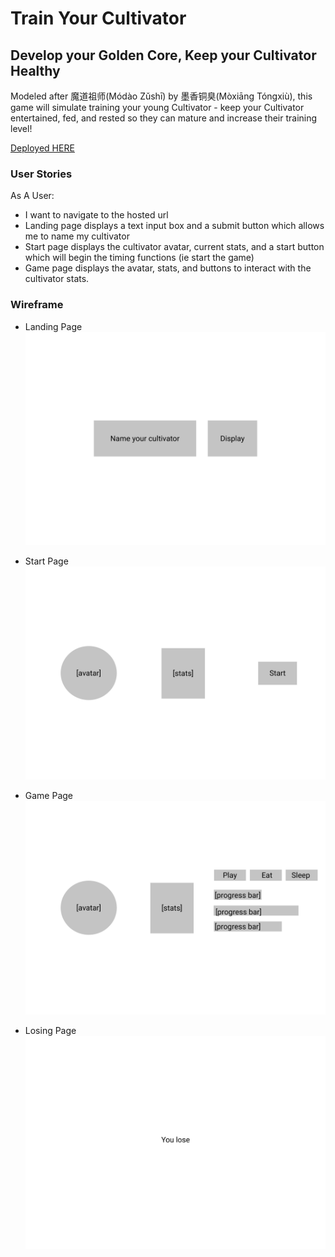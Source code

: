 # Train Your Cultivator
## Develop your Golden Core, Keep your Cultivator Healthy

Modeled after 魔道祖师(Módào Zǔshī) by 墨香铜臭(Mòxiāng Tóngxiù), this game will simulate training your young Cultivator - keep your Cultivator entertained, fed, and rested so they can mature and increase their training level!

[Deployed HERE](https://pages.git.generalassemb.ly/aprilkrgonzales/browser-pet-tamagotchi/)

### User Stories
As A User:
- I want to navigate to the hosted url
- Landing page displays a text input box and a submit button which allows me to name my cultivator
- Start page displays the cultivator avatar, current stats, and a start button which will begin the timing functions (ie start the game)
- Game page displays the avatar, stats, and buttons to interact with the cultivator stats. 

### Wireframe
- Landing Page
![Landing page wireframe](./images/landing_page.png)

- Start Page
![Start page wireframe](./images/start_page.png)

- Game Page
![Game play page wireframe](./images/game_page.png)

- Losing Page
![Losing page wireframe](./images/losing_page.png)
